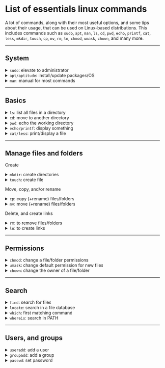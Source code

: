 # List of essentials linux commands

A lot of commands, along with their most useful options, and some tips about their usage, that can be used on Linux-based distributions. This includes commands such as `sudo`, `apt`, `man`, `ls`, `cd`, `pwd`, `echo`, `printf`, `cat`, `less`, `mkdir`, `touch`, `cp`, `mv`, `rm`, `ln`, `chmod`, `umask`, `chown`, and many more.

<hr class="sl">

## System

<details class="details-e mt-4">
<summary><code>sudo</code>: elevate to administrator</summary>
<div class="row row-cols-md-2"><div>

Execute a command `<command>` as root.

```bash
$ sudo <command>
# ex: ls /
$ sudo ls /
```
</div><div>

Elevate the shell. In an elevated shell, there is no need to add `sudo` before each command.

```bash
$ sudo -s
```
</div></div>
</details>

<details class="details-e">
<summary><code>apt/aptitude</code>: install/update packages/OS</summary>
<div class="row row-cols-md-2"><div>

`apt` is the default package manager on many well-know Linux-based distributions such as Ubuntu/Debian.

```bash
# operations on the package "aptitude"
sudo apt install aptitude
sudo apt update aptitude
sudo apt upgrade aptitude
sudo apt remove aptitude
sudo apt auto-remove
# update OS
sudo apt dist-upgrade
```
</div><div>

When installing packages, you are prompted `Do you want to continue? [Y/n]` (you need to enter `Y`). You can skip this, using `-y`.

```bash
sudo apt install -y aptitude
```

`aptitude`, which need to be installed, is doing the same as `apt`, but there is a graphical interface included.

```bash
sudo aptitude # press 'q' to quit
sudo aptitude install nano
```
</div></div>
</details>

<details class="details-e">
<summary><code>man</code>: manual for most commands</summary>

**Note**: man may have to be installed.

```bash
$ man man
```

Entries in the manual are split into sections. To access a command of a specific section, simply add the section number before the command.

```bash
$ man 1 man
```

</details>

<hr class="sr">

## Basics

<details class="details-e">
<summary><code>ls</code>: list all files in a directory</summary>
<div class="row row-cols-md-2"><div>

List all files in the given directory. If none, work on the current directory. If a file is given, show information about the file.

* `-l` : show a lof of information (l=long)
* `-a`: show hidden files
* `-R`: recursive
* `-p`: add trailing "/" to repositories

```bash
$ ls
$ ls . # same as "ls"
$ ls folder
$ ls *.txt # show every .txt
```

</div><div>

```bash
$ ls -l file # info on file
$ ls -la folder # info + hidden
```

* `-A`: hide ".", and ".."
* `-s`: show size
* `--format="format"`: use a custom format
* `--hide="pattern"`: hide files matching "pattern"
* `-S`: sort by size
* `-t`: sort by last modified date
* `-u`: sort by last access date
</div></div>
</details>

<div class="row row-cols-md-2"><div>
<details class="details-e">
<summary><code>cd</code>: move to another directory</summary>

```bash
$ cd folder
$ cd ~
$ cd # same as cd ~
```
</details>
</div><div>
<details class="details-e">
<summary><code>pwd</code>: echo the working directory</summary>

```bash
$ pwd
/home/listro
```
</details>
</div></div>

<div class="row row-cols-md-2"><div>
<details class="details-e">
<summary><code>echo/printf</code>: display something</summary>

```bash
$ echo Hello, World
$ echo "Hello, World"
```

To remove the newline, use `-n`:

```bash
$ echo -n "Hello, World"
```

You can also use `printf "format" arguments`:

```bash
printf "%s\n" "Hello, World"
```
</details>
</div><div>
<details class="details-e">
<summary><code>cat/less</code>: print/display a file</summary>

```bash
$ cat file
$ less file # use up/down, and q
```
</details>
</div></div>

<hr class="sl">

## Manage files and folders

Create

<div class="row row-cols-md-2"><div>
<details class="details-e">
<summary><code>mkdir</code>: create directories</summary>

```bash
$ mkdir folder
```

Create every non-existing folder in a path

```bash
$ mkdir -p folder0/folder1/folder2
```
</details>
</div><div>
<details class="details-e">
<summary><code>touch</code>: create file</summary>

Create file if needed, otherwise update the last modified date. **It is important to note that this command is not clearing the contents of the existing file, if any**.

```bash
$ touch a_file
```
</details>
</div></div>

Move, copy, and/or rename

<div class="row row-cols-md-2"><div>
<details class="details-e">
<summary><code>cp</code>: copy (+rename) files/folders</summary>

`cp` is taking a list of folders/files to copy, and a destination

```bash
$ cp toto ./all_toto/
$ cp toto ./all_toto/toto # same
$ cp toto1 toto_2 ./all_toto/
```

To rename something

```bash
$ cp toto ./all_toto/toto0
```

To copy a **folder**, along its content

```bash
$ cp -r all_toto/ all_toto_copy
```
</details>
</div><div>
<details class="details-e">
<summary><code>mv</code>: move (+rename) files/folders</summary>

`mv` is taking a list of folders/files to move, and a destination

```bash
$ mv toto ./all_toto/
$ mv toto ./all_toto/toto # same
$ mv toto1 toto_2 ./all_toto/
```

To rename something

```bash
$ mv toto ./all_toto/toto0
```
</details>
</div></div>

Delete, and create links

<div class="row row-cols-md-2"><div>
<details class="details-e">
<summary><code>rm</code>: to remove files/folders</summary>

`rm` is taking a list of files to remove.

```bash
$ rm file
$ rm file0 file1
```

`rm` by default is asking you a confirmation.

```bash
$ rm -f file # do not ask (f=force)
$ rm -i file # ask
```

To delete a folder <small>(there is also `rmdir` 😒)</small>

```bash
$ rm -r folder
$ rm -rf folder # usual f + r
```
</details>
</div><div>
<details class="details-e">
<summary><code>ln</code>: to create links</summary>

To create a symbolic link

```bash
$ ln -s target_of_the_sl dest_of_the_generated_sl
```
</details>
</div></div>

<hr class="sr">

## Permissions

<details class="details-e mt-4">
<summary><code>chmod</code>: change a file/folder permissions</summary>

<div class="row row-cols-md-2"><div>

Use <kbd>+</kbd> to grant perms..

```bash
$ chmod u+x target
$ chmod g+rw target
$ chmod ug+r target
$ chmod g+x,o+rx target
```

If there is nothing before "+", Grant to <kbd>a</kbd> (alias of <kbd>ugo</kbd>)

```bash
$ chmod +x target
$ chmod a+x target # same
$ chmod ugo+x target # same
```
</div><div>

Use <kbd>-</kbd> instead of <kbd>+</kbd> to revoke permissions.

```bash
$ chmod -x target
$ chmod u-x target
$ chmod ug-rw target
```

Grant "perms" using the shortcut number.

```bash
# u=rwx, g=rx, o=x
$ chmod 751 target
# u=rwx, g=, o=
$ chmod 700 target
```

</div></div>
</details>

<div class="row row-cols-md-2"><div>
<details class="details-e">
<summary><code>umask</code>: change default permission for new files</summary>

A call to `umask` return the **missing** permissions with a leading `0`.

```bash
$ umask
0026 # meaning 751 by default
$ umask -s
u=rwx,g=rx,o=r
$ umask 0026
$ umask u=rwx,g=rx,o=r
```

</details>
</div><div>

<details class="details-e">
<summary><code>chown</code>: change the owner of a file/folder</summary>

```bash
$ ls -l toto.txt
-rw-r-xr-x 1 n1 n [...] toto.txt 
$ chown n2 toto.txt
-rw-r-xr-x 1 n2 n [...] toto.txt
$ chown n2:m toto.txt
-rw-r-xr-x 1 n2 m [...] toto.txt
```

You may use `-R` (recursive), and `-h` (do not deference symbolic links).
</details>
</div></div>

<hr class="sl">

## Search

<details class="details-e">
<summary><code>find</code>: search for files</summary>
<div class="row row-cols-md-2"><div>

The starting point is `find folder`, which explore recursively, and list every file inside folder. You may

* apply filters
  * `-type`: f=files only, d=folders only 
  * `-empty`: empty only
  * `-name "pattern"`: files' names matching "pattern"
* execute an action on each result
  * `-exec ... \;`: `{}` is the current file on which you may perform an action. `...` is some placeholder for your code that will use `{}`.
  * `-execdir ... {} \;`: same as `-exec`, but each command is executed in the folder of `{}`, and not in the folder where the `find` was executed.
* other options
  * `-quit`: exit when one result is found
  * `-printf`: change output
  * `-mindepth value`: minimum depth (default=0)
  * `-maxdepth value`: maximum depth (depth=none)

<details class="details-e">
<summary>Not frequently used options</summary>

* `-mtime n`: changed in the last `n*24` hours
* `-amin n`: accessed in the last `n` minutes
* `-cmin n`: not changed in the last `n` minutes
* `-newer file`: modified after `file`
* `-size vu`: `v` is the value, `u` is the unit (ex: `4b` for 4 bytes)
* `-perms 0744`: files matching the given perms
</details>
</div><div>

Find every file named "ocaml" <small>(see the latest example to fix "errors")</small>

```bash
$ find / -name "ocaml" -type f
```

Find every folder called `bin` <small>(see the latest example to fix "errors")</small>

```bash
$ find / -name "bin" -type d
```

Execute the command `file` on every file called `hello_world` in the current directory.

```bash
$ find . -name "hello_world" -type f -maxdepth 1 -exec file '{}' \;
```

Get rid of errors when using find as find is trying to read directories without having sufficient permissions.

```bash
$ find / -name "bin" 2> /dev/null
```
</div></div>
</details>

<div class="row row-cols-md-3"><div>
<details class="details-e">
<summary><code>locate</code>: search in a file database</summary>

The local database must be updated manually `sudo updatedb`.

```bash
$ locate find
```
</details>
</div><div>

<details class="details-e">
<summary><code>which</code>: first matching command</summary>

```bash
$ which find
/usr/bin/find
```
</details>
</div><div>

<details class="details-e">
<summary><code>whereis</code>: search in PATH</summary>

```bash
$ whereis ls
ls: /bin/ls /usr/share/man/man1/ls.1.gz
```
</details>
</div></div>

<hr class="sr">

## Users, and groups

<div class="row row-cols-md-3"><div>
<details class="details-e">
<summary><code>useradd</code>: add a user</summary>

```bash
$ useradd username
# -m = create home
$ useradd username -g usergroup -b custom/path/to/home -m
```
</details>
</div><div>

<details class="details-e">
<summary><code>groupadd</code>: add a group</summary>

```bash
$ groupadd name
```
</details>
</div><div>

<details class="details-e">
<summary><code>passwd</code>: set password</summary>

Change the password of the current user.

```bash
$ passwd
```
</details>
</div></div>